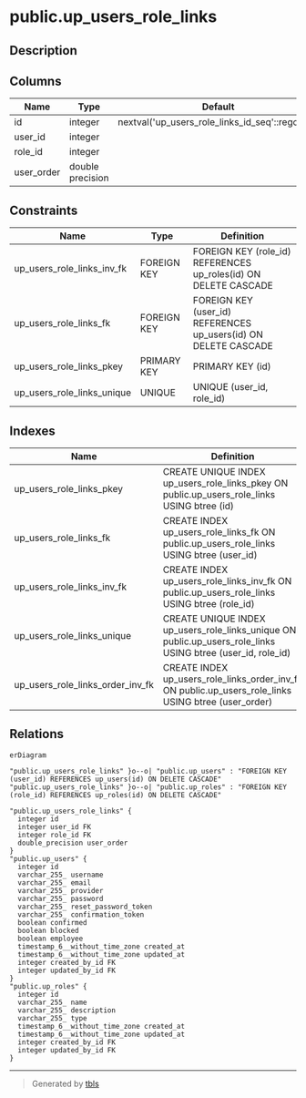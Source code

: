 # public.up_users_role_links

## Description

## Columns

| Name | Type | Default | Nullable | Children | Parents | Comment |
| ---- | ---- | ------- | -------- | -------- | ------- | ------- |
| id | integer | nextval('up_users_role_links_id_seq'::regclass) | false |  |  |  |
| user_id | integer |  | true |  | [public.up_users](public.up_users.md) |  |
| role_id | integer |  | true |  | [public.up_roles](public.up_roles.md) |  |
| user_order | double precision |  | true |  |  |  |

## Constraints

| Name | Type | Definition |
| ---- | ---- | ---------- |
| up_users_role_links_inv_fk | FOREIGN KEY | FOREIGN KEY (role_id) REFERENCES up_roles(id) ON DELETE CASCADE |
| up_users_role_links_fk | FOREIGN KEY | FOREIGN KEY (user_id) REFERENCES up_users(id) ON DELETE CASCADE |
| up_users_role_links_pkey | PRIMARY KEY | PRIMARY KEY (id) |
| up_users_role_links_unique | UNIQUE | UNIQUE (user_id, role_id) |

## Indexes

| Name | Definition |
| ---- | ---------- |
| up_users_role_links_pkey | CREATE UNIQUE INDEX up_users_role_links_pkey ON public.up_users_role_links USING btree (id) |
| up_users_role_links_fk | CREATE INDEX up_users_role_links_fk ON public.up_users_role_links USING btree (user_id) |
| up_users_role_links_inv_fk | CREATE INDEX up_users_role_links_inv_fk ON public.up_users_role_links USING btree (role_id) |
| up_users_role_links_unique | CREATE UNIQUE INDEX up_users_role_links_unique ON public.up_users_role_links USING btree (user_id, role_id) |
| up_users_role_links_order_inv_fk | CREATE INDEX up_users_role_links_order_inv_fk ON public.up_users_role_links USING btree (user_order) |

## Relations

```mermaid
erDiagram

"public.up_users_role_links" }o--o| "public.up_users" : "FOREIGN KEY (user_id) REFERENCES up_users(id) ON DELETE CASCADE"
"public.up_users_role_links" }o--o| "public.up_roles" : "FOREIGN KEY (role_id) REFERENCES up_roles(id) ON DELETE CASCADE"

"public.up_users_role_links" {
  integer id
  integer user_id FK
  integer role_id FK
  double_precision user_order
}
"public.up_users" {
  integer id
  varchar_255_ username
  varchar_255_ email
  varchar_255_ provider
  varchar_255_ password
  varchar_255_ reset_password_token
  varchar_255_ confirmation_token
  boolean confirmed
  boolean blocked
  boolean employee
  timestamp_6__without_time_zone created_at
  timestamp_6__without_time_zone updated_at
  integer created_by_id FK
  integer updated_by_id FK
}
"public.up_roles" {
  integer id
  varchar_255_ name
  varchar_255_ description
  varchar_255_ type
  timestamp_6__without_time_zone created_at
  timestamp_6__without_time_zone updated_at
  integer created_by_id FK
  integer updated_by_id FK
}
```

---

> Generated by [tbls](https://github.com/k1LoW/tbls)
